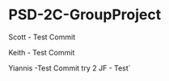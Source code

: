 # PSD-2C-GroupProject

Scott - Test Commit

Keith - Test Commit

Yiannis -Test Commit try 2
JF - Test`

